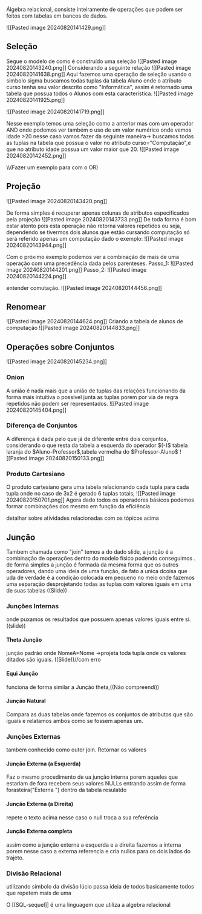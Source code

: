 Álgebra relacional, consiste inteiramente de operações que podem ser feitos com tabelas em bancos de dados.

![[Pasted image 20240820141429.png]]
<h2>Seleção</h2>
Segue o modelo de como é construído uma seleção
![[Pasted image 20240820143240.png]]
Considerando a seguinte  relação 
![[Pasted image 20240820141638.png]]
Aqui fazemos uma operação de seleção  usando o simbolo sigma buscamos todas tuplas da tabela Aluno onde o atributo curso tenha seu valor descrito como "Informática", assim é retornado uma tabela que possua todos o Alunos com esta característica.
![[Pasted image 20240820141925.png]]

![[Pasted image 20240820141719.png]]

Nesse exemplo temos uma seleção como a anterior mas com um operador AND onde podemos ver também o uso de um valor numérico onde vemos idade >20 nesse caso vamos fazer da seguinte maneira->
buscamos todas as tuplas na tabela que possua o valor no atributo curso="Computação",e que no atributo idade possua um valor maior que 20.
![[Pasted image 20240820142452.png]]

\\\\(Fazer um exemplo para com o OR)
<h2>Projeção</h2>
![[Pasted image 20240820143420.png]]

De forma simples é recuperar apenas colunas de atributos especificados pela projeção
![[Pasted image 20240820143733.png]]
De toda forma é bom estar atento pois esta operação não retorna valores repetidos ou seja, dependendo se tivermos dois alunos que estão cursando computação só será referido apenas um computação dado o exemplo:
![[Pasted image 20240820143944.png]]

Com o próximo exemplo podemos ver a combinação de mais de uma operação com uma precedência dada pelos parenteses.
Passo_1:
![[Pasted image 20240820144201.png]]
Passo_2:
![[Pasted image 20240820144224.png]]

entender comutação.
![[Pasted image 20240820144456.png]]
<h2>Renomear</h2>
![[Pasted image 20240820144624.png]]
Criando a tabela de alunos de computação
![[Pasted image 20240820144833.png]]
<h2>Operações sobre Conjuntos</h2>
![[Pasted image 20240820145234.png]]
<h3>Onion</h3>
A união é nada mais que a união de tuplas das relações funcionando da forma mais intuitiva o possível junta as tuplas porem por via de regra repetidos não podem ser representados.
![[Pasted image 20240820145404.png]]

<h3>Diferença de Conjuntos</h3>
A diferença é dada pelo que já de diferente entre dois conjuntos, considerando o que resta da tabela a esquerda do operador $(-)$
tabela laranja do $Aluno-Professor$,tabela vermelha do $Professor-Aluno$
![[Pasted image 20240820150133.png]]

<h3>Produto Cartesiano</h3>
O produto cartesiano gera uma tabela relacionando cada tupla para cada tupla onde no caso de 3x2 é gerado 6 tuplas totais;
![[Pasted image 20240820150701.png]]
Agora dado todos os operadores básicos podemos formar combinações dos mesmo em função da eficiência

detalhar sobre atividades relacionadas com os tópicos acima


<h2>Junção</h2>

Tambem chamada como "join" temos a do dado slide, a junção é a combinação de operações dentro do modelo físico podendo conseguimos .
de forma simples a junção é formada da mesma forma que os outros operadores, dando uma ideia de uma função, 
de fato a unica dcoisa que uda de verdade é a condição colocada em pequeno no meio onde fazemos uma separação desprojetando todas as tuplas com valores iguais em uma de suas tabelas
((Slide))
<h3>Junções Internas</h3>
onde puxamos os resultados que possuem apenas valores iguais entre sí.
((slide))
<h4>Theta Junção</h4>
junção padrão onde NomeA=Nome 
->projeta toda tupla onde os valores ditados são iguais.
((Slide))//com erro 
<h4>Equi Junção</h4>
funciona de forma similar a Junção theta,((Não compreendi))
<h4>Junção Natural</h4>
Compara as duas tabelas onde fazemos os conjuntos de atributos que são iguais e relatamos ambos como se fossem apenas um. 
<h3>Junções Externas</h3>
tambem conhecido como outer join.
Retornar os valores 
<h4>Junção Externa (a Esquerda)</h4>
Faz o mesmo procedimento de ua junção interna porem aqueles que estariam de fora recebem seus valores NULLs entrando assim de forma forasteira("Externa ") dentro da tabela resulatdo


<h4>Junção Externa (a Direita)</h4>
repete o texto acima nesse caso o null troca a sua referência

<h4>Junção Externa completa</h4> 
assim como a junção externa a esquerda e a direita fazemos a interna porem nesse caso a externa referencia e cria nullos para os dois lados do trajeto.

<h3>Divisão Relacional</h3>
utilizando simbolo da divisão lúcio passa ideia de todos basicamente todos que repetem mais de uma  

O [[SQL-sequel]] é uma linguagem que utiliza a algebra relacional